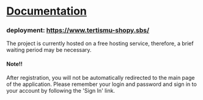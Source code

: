 # [Documentation](https://ship.paralect.com/docs/intro)

### deployment: https://www.tertismu-shopy.sbs/

The project is currently hosted on a free hosting service, therefore, a brief waiting period may be necessary.

#### Note!!

After registration, you will not be automatically redirected to the main page of the application. Please remember your login and password and sign in to your account by following the 'Sign In' link.